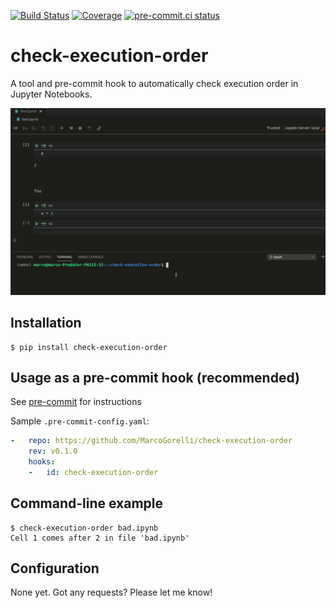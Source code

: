 [![Build Status](https://github.com/MarcoGorelli/check-execution-order/workflows/tox/badge.svg)](https://github.com/MarcoGorelli/check-execution-order/actions?workflow=tox)
[![Coverage](https://codecov.io/gh/MarcoGorelli/check-execution-order/branch/main/graph/badge.svg)](https://codecov.io/gh/MarcoGorelli/check-execution-order)
[![pre-commit.ci status](https://results.pre-commit.ci/badge/github/MarcoGorelli/check-execution-order/main.svg)](https://results.pre-commit.ci/latest/github/MarcoGorelli/check-execution-order/main)

check-execution-order
===========

A tool and pre-commit hook to automatically check execution order in Jupyter Notebooks.

<p align="center">
    <a href="#readme">
        <img alt="demo" src="https://raw.githubusercontent.com/nbQA-dev/nbQA-demo/master/check-execution-order.gif">
    </a>
</p>

## Installation

```console
$ pip install check-execution-order
```

## Usage as a pre-commit hook (recommended)

See [pre-commit](https://github.com/pre-commit/pre-commit) for instructions

Sample `.pre-commit-config.yaml`:

```yaml
-   repo: https://github.com/MarcoGorelli/check-execution-order
    rev: v0.1.0
    hooks:
    -   id: check-execution-order
```

## Command-line example

```console
$ check-execution-order bad.ipynb 
Cell 1 comes after 2 in file 'bad.ipynb'
```

## Configuration

None yet. Got any requests? Please let me know!
